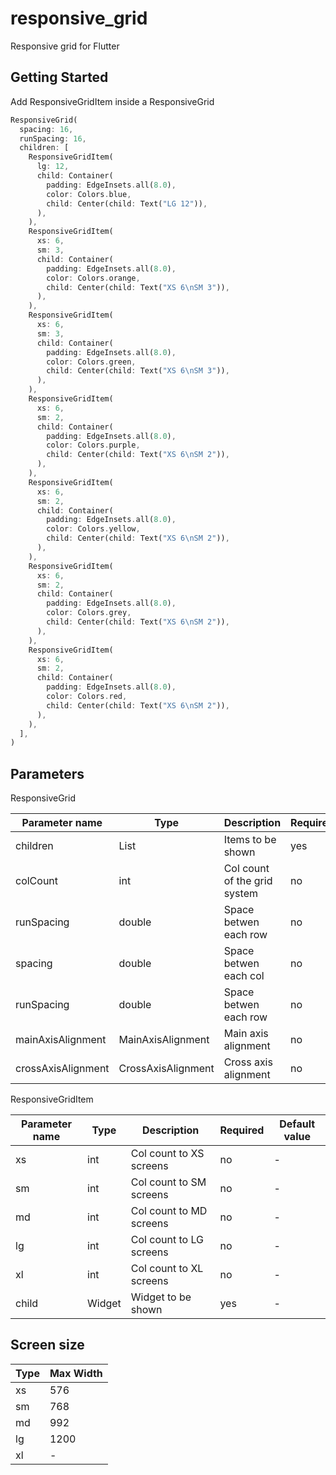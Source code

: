 # responsive_grid

Responsive grid for Flutter

## Getting Started

Add ResponsiveGridItem inside a ResponsiveGrid

```Dart
ResponsiveGrid(
  spacing: 16,
  runSpacing: 16,
  children: [
    ResponsiveGridItem(
      lg: 12,
      child: Container(
        padding: EdgeInsets.all(8.0),
        color: Colors.blue,
        child: Center(child: Text("LG 12")),
      ),
    ),
    ResponsiveGridItem(
      xs: 6,
      sm: 3,
      child: Container(
        padding: EdgeInsets.all(8.0),
        color: Colors.orange,
        child: Center(child: Text("XS 6\nSM 3")),
      ),
    ),
    ResponsiveGridItem(
      xs: 6,
      sm: 3,
      child: Container(
        padding: EdgeInsets.all(8.0),
        color: Colors.green,
        child: Center(child: Text("XS 6\nSM 3")),
      ),
    ),
    ResponsiveGridItem(
      xs: 6,
      sm: 2,
      child: Container(
        padding: EdgeInsets.all(8.0),
        color: Colors.purple,
        child: Center(child: Text("XS 6\nSM 2")),
      ),
    ),
    ResponsiveGridItem(
      xs: 6,
      sm: 2,
      child: Container(
        padding: EdgeInsets.all(8.0),
        color: Colors.yellow,
        child: Center(child: Text("XS 6\nSM 2")),
      ),
    ),
    ResponsiveGridItem(
      xs: 6,
      sm: 2,
      child: Container(
        padding: EdgeInsets.all(8.0),
        color: Colors.grey,
        child: Center(child: Text("XS 6\nSM 2")),
      ),
    ),
    ResponsiveGridItem(
      xs: 6,
      sm: 2,
      child: Container(
        padding: EdgeInsets.all(8.0),
        color: Colors.red,
        child: Center(child: Text("XS 6\nSM 2")),
      ),
    ),
  ],
)
```

## Parameters

ResponsiveGrid

| Parameter name | Type | Description | Required | Default value |
|---|---|---|---|---|
| children | List<ResponsiveGridItem> | Items to be shown | yes | - |
| colCount | int | Col count of the grid system | no | 12 |
| runSpacing | double | Space betwen each row | no | 0.0 |
| spacing | double | Space betwen each col | no | 0.0 |
| runSpacing | double | Space betwen each row | no | 0.0 |
| mainAxisAlignment | MainAxisAlignment | Main axis alignment | no | MainAxisAlignment.center |
| crossAxisAlignment | CrossAxisAlignment | Cross axis alignment | no | CrossAxisAlignment.stretch |

ResponsiveGridItem

| Parameter name | Type | Description | Required | Default value |
|---|---|---|---|---|
| xs | int | Col count to XS screens | no | - |
| sm | int | Col count to SM screens | no | - |
| md | int | Col count to MD screens | no | - |
| lg | int | Col count to LG screens | no | - |
| xl | int | Col count to XL screens | no | - |
| child | Widget | Widget to be shown | yes | - |

## Screen size
| Type | Max Width |
|---|---|
| xs | 576 |
| sm | 768 |
| md | 992 |
| lg | 1200 |
| xl | - |